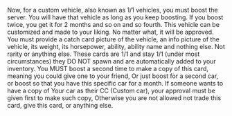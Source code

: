 Now, for a custom vehicle, also known as 1/1 vehicles, you must boost the server. You will have that vehicle as long as you keep boosting. If you boost twice, you get it for 2 months and so on and so fourth. This vehicle can be customized and made to your liking. No matter what, it will be approved. You must provide a catch card picture of the vehicle, an info picture of the vehicle, its weight, its horsepower, ability, ability name and nothing else. Not rarity or anything else. These cards are 1/1 and stay 1/1 (under most circumstances) they DO NOT spawn and are automatically added to your inventory. You MUST boost a second time to make a copy of this card, meaning you could give one to your friend, Or just boost for a second car, or boost so that you have this specific car for a month. If someone wants to have a copy of Your car as their CC (Custom car), your approval must be given first to make such copy, Otherwise you are not allowed not trade this card, give this card, or anything else.
